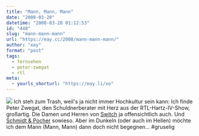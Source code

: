 ```yaml
---
title: "Mann, Mann, Mann"
date: "2008-03-20"
datetime: "2008-03-20 01:12:53"
id: "448"
slug: "mann-mann-mann"
url: "https://eay.cc/2008/mann-mann-mann/"
author: "eay"
format: "post"
tags:
  - fernsehen
  - peter-zwegat
  - rtl
meta:
  - yourls_shorturl: "https://eay.li/xo"
---
```


![](/uploads/2008/peterzwegat.jpg) Ich steh zum Trash, weil's ja nicht immer Hochkultur sein kann: Ich finde Peter Zwegat, den Schuldnerberater mit Herz aus der RTL-Hartz-IV-Show, großartig. Die Damen und Herren von [Switch](http://youtube.com/watch?v=N7YYbYijv_0) ja offensichtlich auch. Und [Schmidt & Pocher](http://youtube.com/watch?v=kwWq3uyU0gk) sowieso. Aber im Dunkeln (oder auch im Hellen) möchte ich dem Mann (Mann, Mann) dann doch nicht begegnen... #gruselig
